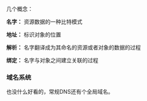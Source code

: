 几个概念：

**名字：** 资源数据的一种比特模式

**地址：** 标识对象的位置

**解析：** 名字翻译成为其命名的资源或者对象的数据的过程

**绑定：** 名字与对象之间建立关联的过程

### 域名系统

也没什么好看的，常规DNS还有个全局域名。
